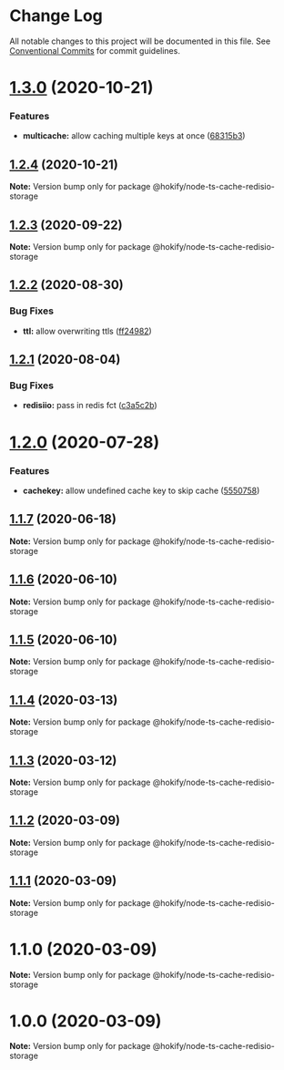 # Change Log

All notable changes to this project will be documented in this file.
See [Conventional Commits](https://conventionalcommits.org) for commit guidelines.

# [1.3.0](https://github.com/hokify/node-ts-cache/compare/@hokify/node-ts-cache-redisio-storage@1.2.4...@hokify/node-ts-cache-redisio-storage@1.3.0) (2020-10-21)


### Features

* **multicache:** allow caching multiple keys at once ([68315b3](https://github.com/hokify/node-ts-cache/commit/68315b3c73f65a62a60ffe5e21921bbd2ea471a6))





## [1.2.4](https://github.com/hokify/node-ts-cache/compare/@hokify/node-ts-cache-redisio-storage@1.2.3...@hokify/node-ts-cache-redisio-storage@1.2.4) (2020-10-21)

**Note:** Version bump only for package @hokify/node-ts-cache-redisio-storage





## [1.2.3](https://github.com/hokify/node-ts-cache/compare/@hokify/node-ts-cache-redisio-storage@1.2.2...@hokify/node-ts-cache-redisio-storage@1.2.3) (2020-09-22)

**Note:** Version bump only for package @hokify/node-ts-cache-redisio-storage





## [1.2.2](https://github.com/hokify/node-ts-cache/compare/@hokify/node-ts-cache-redisio-storage@1.2.1...@hokify/node-ts-cache-redisio-storage@1.2.2) (2020-08-30)


### Bug Fixes

* **ttl:** allow overwriting ttls ([ff24982](https://github.com/hokify/node-ts-cache/commit/ff249827995bac6942c5492ac343702b60ec5b76))





## [1.2.1](https://github.com/hokify/node-ts-cache/compare/@hokify/node-ts-cache-redisio-storage@1.2.0...@hokify/node-ts-cache-redisio-storage@1.2.1) (2020-08-04)


### Bug Fixes

* **redisiio:** pass in redis fct ([c3a5c2b](https://github.com/hokify/node-ts-cache/commit/c3a5c2bc639fb3fc98597aa0d8707c79c3f6f992))





# [1.2.0](https://github.com/hokify/node-ts-cache/compare/@hokify/node-ts-cache-redisio-storage@1.1.7...@hokify/node-ts-cache-redisio-storage@1.2.0) (2020-07-28)


### Features

* **cachekey:** allow undefined cache key to skip cache ([5550758](https://github.com/hokify/node-ts-cache/commit/555075821c6e581aebb41c76cb6b81fe56724f98))





## [1.1.7](https://github.com/hokify/node-ts-cache/compare/@hokify/node-ts-cache-redisio-storage@1.1.6...@hokify/node-ts-cache-redisio-storage@1.1.7) (2020-06-18)

**Note:** Version bump only for package @hokify/node-ts-cache-redisio-storage





## [1.1.6](https://github.com/hokify/node-ts-cache/compare/@hokify/node-ts-cache-redisio-storage@1.1.5...@hokify/node-ts-cache-redisio-storage@1.1.6) (2020-06-10)

**Note:** Version bump only for package @hokify/node-ts-cache-redisio-storage





## [1.1.5](https://github.com/hokify/node-ts-cache/compare/@hokify/node-ts-cache-redisio-storage@1.1.4...@hokify/node-ts-cache-redisio-storage@1.1.5) (2020-06-10)

**Note:** Version bump only for package @hokify/node-ts-cache-redisio-storage





## [1.1.4](https://github.com/hokify/node-ts-cache/compare/@hokify/node-ts-cache-redisio-storage@1.1.3...@hokify/node-ts-cache-redisio-storage@1.1.4) (2020-03-13)

**Note:** Version bump only for package @hokify/node-ts-cache-redisio-storage





## [1.1.3](https://github.com/hokify/node-ts-cache/compare/@hokify/node-ts-cache-redisio-storage@1.1.2...@hokify/node-ts-cache-redisio-storage@1.1.3) (2020-03-12)

**Note:** Version bump only for package @hokify/node-ts-cache-redisio-storage





## [1.1.2](https://github.com/hokify/node-ts-cache/compare/@hokify/node-ts-cache-redisio-storage@1.1.1...@hokify/node-ts-cache-redisio-storage@1.1.2) (2020-03-09)

**Note:** Version bump only for package @hokify/node-ts-cache-redisio-storage





## [1.1.1](https://github.com/hokify/node-ts-cache/compare/@hokify/node-ts-cache-redisio-storage@1.1.0...@hokify/node-ts-cache-redisio-storage@1.1.1) (2020-03-09)

**Note:** Version bump only for package @hokify/node-ts-cache-redisio-storage





# 1.1.0 (2020-03-09)

**Note:** Version bump only for package @hokify/node-ts-cache-redisio-storage





# 1.0.0 (2020-03-09)

**Note:** Version bump only for package @hokify/node-ts-cache-redisio-storage
